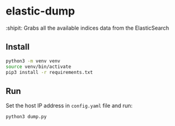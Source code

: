 # elastic-dump
:shipit: Grabs all the available indices data from the ElasticSearch

## Install
```bash
python3 -m venv venv
source venv/bin/activate
pip3 install -r requirements.txt
```
## Run
Set the host IP address in `config.yaml` file and run:
```bash
python3 dump.py
```
